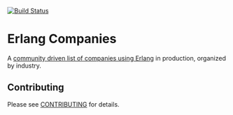 [![Build Status](https://travis-ci.com/starbelly/erlang-companies.svg?branch=master)](https://travis-ci.com/starbelly/erlang-companies)
# Erlang Companies

A [community driven list of companies using Erlang](https://erlang-companies.org/) in production, organized by industry.

## Contributing

Please see [CONTRIBUTING](CONTRIBUTING.md) for details.
